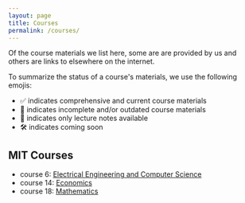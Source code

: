 ```yaml
---
layout: page
title: Courses
permalink: /courses/
---
```


Of the course materials we list here, some are are provided by us and others are links to elsewhere on the internet.

To summarize the status of a course's materials, we use the following emojis:
- ✅ indicates comprehensive and current course materials
- 🔄 indicates incomplete and/or outdated course materials
- 📝 indicates only lecture notes available
- 🛠️ indicates coming soon
<!-- - 🇸 indicates that the course was/is processed by SOUL  -->

## MIT Courses
- course 6: [Electrical Engineering and Computer Science](/courses/mit/course-6/)
- course 14: [Economics](/courses/mit/course-14/)
- course 18: [Mathematics](/courses/mit/course-18/)